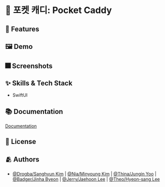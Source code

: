 
# :iphone: 포켓 캐디: Pocket Caddy



## :pushpin: Features

## :framed_picture: Demo


## :fireworks: Screenshots


## :sparkles: Skills & Tech Stack
- SwiftUI

## :books: Documentation

[Documentation](https://www.notion.so/Pocket-Caddy-53c2a652e54d4a98b7924a836bede4f0)


## :lock_with_ink_pen: License

## :people_hugging: Authors
- [@Drogba/Sanghyun Kim](https://github.com/iDrogba) | [@Nia/Minyoung Kim](https://github.com/pig1606) | [@Thina/Jungin Yoo](https://github.com/yoo86) | [@Badger/Jinha Byeon](https://github.com/Byeonjinha) | [@Jerry/Jaehoon Lee](https://github.com/jaehoon9186) | [@Theo/Hyeon-sang Lee](https://github.com/phainestha1)
